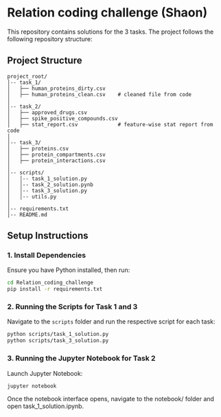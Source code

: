 # Relation coding challenge (Shaon)

This repository contains solutions for the 3 tasks. 
The project follows the following repository structure:

## Project Structure

```
project_root/           
│-- task_1/             
│   ├── human_proteins_dirty.csv
│   ├── human_proteins_clean.csv    # cleaned file from code
│
│-- task_2/             
│   ├── approved_drugs.csv
│   ├── spike_positive_compounds.csv
│   ├── stat_report.csv             # feature-wise stat report from code
│
│-- task_3/         
│   ├── proteins.csv
│   ├── protein_compartments.csv
│   ├── protein_interactions.csv
│
│-- scripts/             
│   │-- task_1_solution.py
│   │-- task_2_solution.pynb
│   │-- task_3_solution.py
│   │-- utils.py        
│
│-- requirements.txt     
│-- README.md           
```

## Setup Instructions

### 1. Install Dependencies
Ensure you have Python installed, then run:
```sh
cd Relation_coding_challenge
pip install -r requirements.txt
```

### 2. Running the Scripts for Task 1 and 3
Navigate to the `scripts` folder and run the respective script for each task:
```sh
python scripts/task_1_solution.py
python scripts/task_3_solution.py
```

### 3. Running the Jupyter Notebook for Task 2
Launch Jupyter Notebook:
```sh
jupyter notebook
```
Once the notebook interface opens, navigate to the notebook/ folder and open task_1_solution.ipynb.


